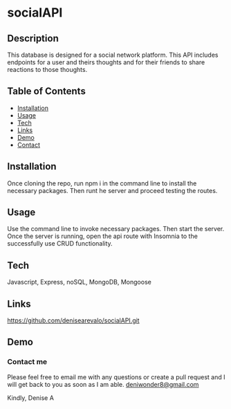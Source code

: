 # socialAPI
## Description
This database is designed for a social network platform. This API includes endpoints for a user and theirs thoughts and for their friends to share reactions to those thoughts.

## Table of Contents

* [Installation](#Installation)
* [Usage](#Usage)
* [Tech](#Tech)
* [Links](#Links)
* [Demo](#Demo)
* [Contact](#Contact-me)


## Installation
Once cloning the repo, run npm i in the command line to install the necessary packages.
Then runt he server and proceed testing the routes.
## Usage
Use the command line to invoke necessary packages. Then start the server. Once the server is running, open the api route with Insomnia to the successfully use CRUD functionality.

## Tech 
Javascript, Express, noSQL, MongoDB, Mongoose
## Links
https://github.com/denisearevalo/socialAPI.git
## Demo

### Contact me
Please feel free to email me with any questions or create a pull request and I will get back to you as soon as I am able.
deniwonder8@gmail.com

Kindly, Denise A